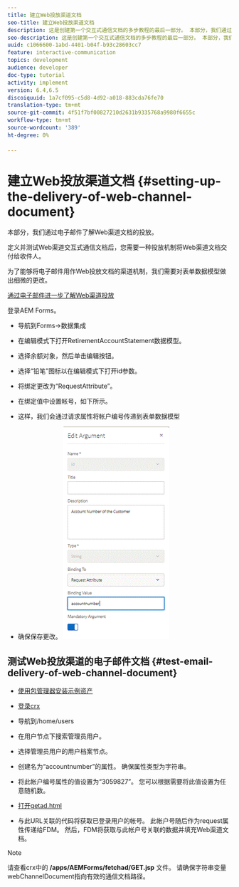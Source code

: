 ```yaml
---
title: 建立Web投放渠道文档
seo-title: 建立Web投放渠道文档
description: 这是创建第一个交互式通信文档的多步教程的最后一部分。 本部分，我们通过电子邮件了解Web渠道文档的投放。
seo-description: 这是创建第一个交互式通信文档的多步教程的最后一部分。 本部分，我们通过电子邮件了解Web渠道文档的投放。
uuid: c1066600-1abd-4401-b04f-b93c28603cc7
feature: interactive-communication
topics: development
audience: developer
doc-type: tutorial
activity: implement
version: 6.4,6.5
discoiquuid: 1a7cf095-c5d8-4d92-a018-883cda76fe70
translation-type: tm+mt
source-git-commit: 4f51f7bf00827210d2631b9335768a9980f6655c
workflow-type: tm+mt
source-wordcount: '389'
ht-degree: 0%

---
```



# 建立Web投放渠道文档 {#setting-up-the-delivery-of-web-channel-document}


本部分，我们通过电子邮件了解Web渠道文档的投放。

定义并测试Web渠道交互式通信文档后，您需要一种投放机制将Web渠道文档交付给收件人。

为了能够将电子邮件用作Web投放文档的渠道机制，我们需要对表单数据模型做出细微的更改。

[通过电子邮件进一步了解Web渠道投放](/help/forms/interactive-communications/delivery-of-web-channel-document-tutorial-use.md)

登录AEM Forms。

* 导航到Forms->数据集成

* 在编辑模式下打开RetirementAccountStatement数据模型。

* 选择余额对象，然后单击编辑按钮。

* 选择“铅笔”图标以在编辑模式下打开id参数。

* 将绑定更改为“RequestAttribute”。

* 在绑定值中设置帐号，如下所示。

* 这样，我们会通过请求属性将帐户编号传递到表单数据模型

* 确保保存更改。
   ![fdm](assets/requestattribute.gif)

## 测试Web投放渠道的电子邮件文档 {#test-email-delivery-of-web-channel-document}

* [使用包管理器安装示例资产](assets/webchanneldelivery.zip)
* [登录crx](http://localhost:4502/crx/de/index.jsp#)

* 导航到/home/users

* 在用户节点下搜索管理员用户。

* 选择管理员用户的用户档案节点。

* 创建名为“accountnumber”的属性。 确保属性类型为字符串。

* 将此帐户编号属性的值设置为“3059827”。 您可以根据需要将此值设置为任意随机数。

* [打开getad.html](http://localhost:4502/content/getad.html)

* 与此URL关联的代码将获取已登录用户的帐号。 此帐户号随后作为request属性传递给FDM。 然后，FDM将获取与此帐户号关联的数据并填充Web渠道文档。
>[!NOTE]
请查看crx中的 **/apps/AEMForms/fetchad/GET.jsp** 文件。 请确保字符串变量webChannelDocument指向有效的通信文档路径。
